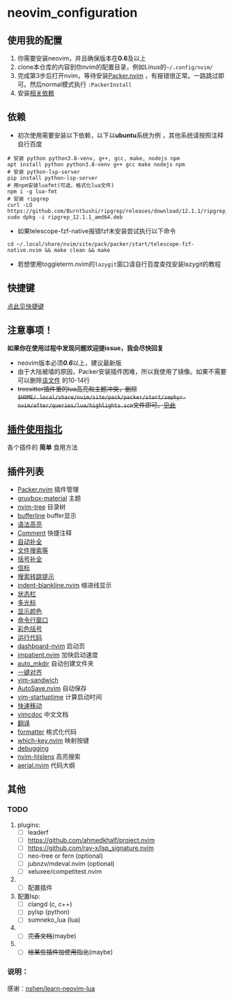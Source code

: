 # neovim_configuration  


## 使用我的配置
1. 你需要安装neovim，并且确保版本在**0.6**及以上
2. clone本仓库的内容到你nvim的配置目录，例如Linux的`~/.config/nvim/`
3. 完成第3步后打开nvim，等待安装[Packer.nvim](./docs/plugins/packer.md) ，有报错很正常。一路跳过即可。然后normal模式执行 `:PackerInstall`
4. 安装[相关依赖](https://github.com/XXiaoA/neovim-configuration#依赖)


## 依赖
* 初次使用需要安装以下依赖，以下以**ubuntu**系统为例 ，其他系统请按照注释自行百度
```
# 安装 python python3.8-venv, g++, gcc, make, nodejs npm
apt install python python3.8-venv g++ gcc make nodejs npm
# 安装 python-lsp-server
pip install python-lsp-server  
# 用npm安装luafmt(可选，格式化lua文件)
npm i -g lua-fmt
# 安装 ripgrep
curl -LO https://github.com/BurntSushi/ripgrep/releases/download/12.1.1/ripgrep_12.1.1_amd64.deb
sudo dpkg -i ripgrep_12.1.1_amd64.deb
 ```

* 如果telescope-fzf-native报错fzf未安装尝试执行以下命令
```
cd ~/.local/share/nvim/site/pack/packer/start/telescope-fzf-native.nvim && make clean && make
```

* 若想使用toggleterm.nvim的`lazygit`窗口请自行百度查找安装lazygit的教程


## 快捷键
[点此见快捷键](./docs/keybindings.md)  


## 注意事项！
**如果你在使用过程中发现问题欢迎提issue，我会尽快回复**

* neovim版本必须***0.6***以上，建议最新版  
* 由于大陆被墙的原因，Packer安装插件困难，所以我使用了镜像。如果不需要可以删除[该文件](https://github.com/XXiaoA/neovim-configuration/blob/master/lua/plugins.lua) 的10-14行
* ~~treesitter插件里的lua高亮和主题冲突，删除`$HOME/.local/share/nvim/site/pack/packer/start/zephyr-nvim/after/queries/lua/highlights.scm`文件即可。[见此](https://github.com/nvim-treesitter/nvim-treesitter/issues/2435)~~


## [插件使用指北](./docs/allPlugins.md)
各个插件的 **简单** 食用方法

## 插件列表
* [Packer.nvim](https://github.com/wbthomason/packer.nvim) 插件管理
* [gruvbox-material](https://github.com/sainnhe/gruvbox-material) 主题
* [nvim-tree](https://github.com/kyazdani42/nvim-tree.lua) 目录树
* [bufferline](https://github.com/akinsho/bufferline.nvim) buffer显示
* [语法高亮](https://github.com/nvim-treesitter/nvim-treesitter)
* [Comment](https://github.com/numToStr/Comment.nvim) 快捷注释
* [自动补全](https://github.com/hrsh7th/nvim-cmp)  
* [文件搜索等](https://github.com/nvim-telescope/telescope.nvim)
* [括号补全](https://github.com/windwp/nvim-autopairs) 
* [信标](https://github.com/danilamihailov/beacon.nvim) 
* [搜索转跳提示](https://github.com/inside/vim-search-pulse) 
* [indent-blankline.nvim](https://github.com/lukas-reineke/indent-blankline.nvim) 缩进线显示
* [状态栏](https://github.com/nvim-lualine/lualine.nvim) 
* [多光标](https://github.com/mg979/vim-visual-multi) 
* [显示颜色](https://github.com/norcalli/nvim-colorizer.lua) 
* [命令行窗口](https://github.com/akinsho/toggleterm.nvim) 
* [彩色括号](https://github.com/luochen1990/rainbow) 
* [运行代码](https://github.com/michaelb/sniprun)
* [dashboard-nvim](https://github.com/glepnir/dashboard-nvim) 启动页
* [impatient.nvim](https://github.com/lewis6991/impatient.nvim) 加快启动速度
* [auto_mkdir](https://github.com/DataWraith/auto_mkdir) 自动创建文件夹
* [一键对齐](https://github.com/junegunn/vim-easy-align) 
* [vim-sandwich](https://github.com/machakann/vim-sandwich) 
* [AutoSave.nvim](https://github.com/Pocco81/AutoSave.nvim) 自动保存
* [vim-startuptime](https://github.com/dstein64/vim-startuptime) 计算启动时间
* [快速移动](https://github.com/phaazon/hop.nvim',) 
* [vimcdoc](https://github.com/yianwillis/vimcdoc) 中文文档
* [翻译](https://github.com/voldikss/vim-translator) 
* [formatter](https://github.com/mhartington/formatter.nvim) 格式化代码
* [which-key.nvim](https://github.com/folke/which-key.nvim) 映射按键
* [debugging](https://github.com/mfussenegger/nvim-dap)
* [nvim-hlslens](https://github.com/kevinhwang91/nvim-hlslens) 高亮搜索
* [aerial.nvim](https://github.com/stevearc/aerial.nvim) 代码大纲


## 其他
### TODO
1. plugins:  
    - [ ] leaderf  
    - [ ] https://github.com/ahmedkhalf/project.nvim  
    - [ ] https://github.com/ray-x/lsp_signature.nvim  
    - [ ] neo-tree or fern (optional)  
    - [ ] jubnzv/mdeval.nvim (optional)  
    - [ ] xeluxee/competitest.nvim  
2. - [ ] 配置插件  
3. 配置lsp:  
    - [ ] clangd (c, c++)
    - [ ] pylsp (python)
    - [ ] sumneko_lua (lua)
4. - [ ] ~~完善文档~~(maybe)
5. - [ ] ~~给某些插件加使用指北~~(maybe)  

### 说明：
感谢：[nshen/learn-neovim-lua](https://github.com/nshen/learn-neovim-lua)
